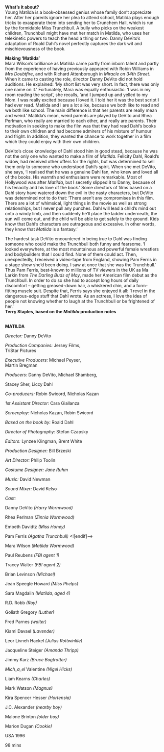 

**What’s it about?**  
Young Matilda is a book-obsessed genius whose family don’t appreciate her. After her parents ignore her plea to attend school, Matilda plays enough tricks to exasperate them into sending her to Crunchem Hall, which is run by the formidable Miss Trunchbull.  A bully who picks on the weakest children, Trunchbull might have met her match in Matilda, who uses her telekinetic powers to teach the head a thing or two. Danny DeVito’s adaptation of Roald Dahl’s novel perfectly captures the dark wit and mischievousness of  the book.

**Making ‘Matilda’**  
Mara Wilson’s brilliance as Matilda came partly from inborn talent and partly from the experience of having previously appeared with Robin Williams in _Mrs Doubtfire_, and with Richard Attenborough in _Miracle on 34th Street_. When it came to casting the role, director Danny DeVito did not hold auditions. He explained: ‘My short list was very short. In fact, there was only one name on it.’ Fortunately, Mara was equally enthusiastic: ‘I was in my room reading the script’, she recalls, ‘and I jumped up and yelled to my Mom. I was really excited because I loved it. I told her it was the best script I had ever read. Matilda and I are a lot alike, because we both like to read and we both like school. The main difference is that her parents are really mean and weird.’ Matilda’s mean, weird parents are played by DeVito and Rhea Perlman, who really are married to each other, and really are parents. Their motivation in seeking to make the film was that they had read Dahl’s books to their own children and had become admirers of his mixture of humour and fright. In addition, they wanted the chance to work together in a film which they could enjoy with their own children.

DeVito’s close knowledge of Dahl stood him in good stead, because he was not the only one who wanted to make a film of _Matilda_. Felicity Dahl, Roald’s widow, had received other offers for the rights, but was determined to sell them only to someone who understood Dahl’s spirit. When she met DeVito, she says, ‘I realised that he was a genuine Dahl fan, who knew and loved all of the books. His warmth and enthusiasm were remarkable. Most of Hollywood was after _Matilda_, but I secretly slipped it to Danny, because of his tenacity and his love of the book.’ Some directors of films based on a Dahl story have watered down the evil in the nasty characters, but DeVito was determined not to do that: ‘There aren’t any compromises in this film. There are a lot of whimsical, light things in the movie as well as strong relationships, but I never pull any punches. Dahl will lead a child’s mind out onto a windy limb, and then suddenly he’ll place the ladder underneath, the sun will come out, and the child will be able to get safely to the ground. Kids know that Dahl’s characters are outrageous and excessive. In other words, they know that _Matilda_ is a fantasy.’

The hardest task DeVito encountered in being true to Dahl was finding someone who could make the Trunchbull both funny and fearsome. ‘I looked everywhere, at the most mountainous and powerful female wrestlers and bodybuilders that I could find. None of them could act. Then, unexpectedly, I received a video-tape from England, showing Pam Ferris in a stage show she’d been doing. I saw at once that she was the Trunchbull.’ Thus Pam Ferris, best-known to millions of TV viewers in the UK as Ma Larkin from _The Darling Buds of May_, made her American film debut as the Trunchbull. In order to do so she had to accept long hours of daily discomfort – getting greased-down hair, a whiskered chin, and a form-fitting muscle suit. Despite that, Ferris says she enjoyed it all: ‘I revel in the dangerous-edge stuff that Dahl wrote. As an actress, I love the idea of people not knowing whether to laugh at the Trunchbull or be frightened  of her.’  
**Terry Staples, based on the _Matilda_ production notes**
<br><br>

**MATILDA**<br>

_Director:_ Danny DeVito<br>

_Production Companies:_ Jersey Films,  
TriStar Pictures<br>

_Executive Producers:_ Michael Peyser,  
Martin Bregman<br>

_Producers:_ Danny DeVito, Michael Shamberg,

Stacey Sher, Liccy Dahl<br>

_Co-producers:_ Robin Swicord, Nicholas Kazan<br>

_1st Assistant Director:_ Cara Giallanza<br>

_Screenplay:_ Nicholas Kazan, Robin Swicord<br>

_Based on the book by:_ Roald Dahl<br>

_Director of Photography:_ Stefan Czapsky<br>

_Editors:_ Lynzee Klingman, Brent White<br>

_Production Designer:_ Bill Brzeski<br>

_Art Director:_ Philip Toolin<br>

_Costume Designer: Jane Ruhm_<br>

_Music:_ David Newman<br>

_Sound Mixer:_ David Kelso

_Cast:_

Danny DeVito _(Harry Wormwood)_

Rhea  Perlman _(Zinnia Wormwood)_

Embeth  Davidtz _(Miss Honey)_

Pam  Ferris _(Agatha Trunchbull)_
<![endif]-->

Mara  Wilson _(Matilda Wormwood)_

Paul  Reubens _(FBI agent 1)_

Tracey  Walter _(FBI agent 2)_

Brian  Levinson _(Michael)_

Jean  Speegle  Howard _(Miss Phelps)_

Sara  Magdalin _(Matilda, aged 4)_

R.D. Robb _(Roy)_

Goliath  Gregory _(Luther)_

Fred  Parnes _(waiter)_

Kiami  Davael _(Lavender)_

Leor  Livneh  Hackel _(Julius Rottwinkle)_

Jacqueline  Steiger _(Amanda Thripp)_

Jimmy  Karz _(Bruce Bogtrotter)_

_Mich_a_el_ Valentine _(Nigel Hicks)_

Liam  Kearns _(Charles)_

Mark  Watson _(Magnus)_

Kira  Spencer  Hesser _(Hortensia)_

J.C. Alexander _(nearby boy)_

Malone  Brinton _(older boy)_

Marion  Dugan _(Cookie)_

USA 1996

98 mins
<!--stackedit_data:
eyJoaXN0b3J5IjpbMjgwNDc4Mzg5XX0=
-->